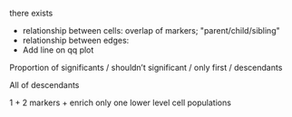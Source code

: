 there exists
- relationship between cells: overlap of markers; "parent/child/sibling"
- relationship between edges: 
- Add line on qq plot

Proportion of significants / shouldn’t significant
/ only first
/ descendants

All of descendants

1 + 2 markers + enrich only one lower level cell populations